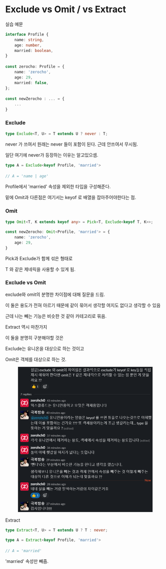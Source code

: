 # Exclude vs Omit / vs Extract

실습 예문

```typescript
interface Profile {
    name: string,
    age: number,
    married: boolean,
}

const zerocho: Profile = {
    name: 'zerocho',
    age: 29,
    married: false,
};

const newZerocho : ... = {
    ...
}
```

### Exclude

```typescript
type Exclude<T, U> = T extends U ? never : T;
```

never 가 쓰여서 원래는 never 들이 포함이 된다. 근데 안쓰여서 무시됨.

일단 여기에 never가 등장하는 이유는 알고있으셈.

```typescript
type A = Exclude<keyof Profile, 'married'>

// A = 'name | age'
```

Profile에서 'married' 속성을 제외한 타입을 구성해준다.

밑에 Omit과 다른점은 여기서는 keyof 로 배열을 잡아주어야한다는 점.

### Omit

```typescript
type Omit<T, K extends keyof any> = Pick<T, Exclude<keyof T, K>>;
```

```typescript
const newZerocho: Omit<Profile, 'married'> = {
    name: 'zerocho',
    age: 29,
}
```

Pick과 Exclude가 함께 섞은 형태로&#x20;

T 와 같은 제네릭을 사용할 수 있게 됨.



### Exclude vs Omit&#x20;

exclude와 omit의 분명한 차이점에 대해 질문을 드림.&#x20;

이 둘은 용도가 전혀 아르기 때문에 같이 묶어서 생각할 여지도 없다고 생각할 수 있음

근데 나는 빼는 기능은 비슷한 것 같아 카테고리로 묶음.

Extract 역시 마찬가지&#x20;

이 둘을 분명히 구분해야할 것은&#x20;



Exclude는 유니온을 대상으로 하는 것이고

Omit은 객체를 대상으로 하는 것.

<figure><img src="../../.gitbook/assets/image (10).png" alt=""><figcaption></figcaption></figure>



Extract

```typescript
type Extract<T, U> = T extends U ? T : never;
```

```typescript
type A = Extract<keyof Profile, 'married'>

// A = 'married'
```

'married' 속성만 빼줌.
